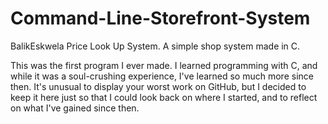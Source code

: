 # Command-Line-Storefront-System
BalikEskwela Price Look Up System. A simple shop system made in C.

This was the first program I ever made. I learned programming with C, and while it was a soul-crushing experience, I've learned so much more since then.
It's unusual to display your worst work on GitHub, but I decided to keep it here just so that I could look back on where I started, and to reflect on what 
I've gained since then.
